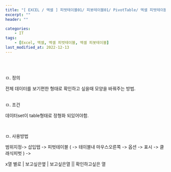 ```yaml
---
title: "[ EXCEL / 엑셀 ] 피벗테이블01/ 피봇테이블01/ PivotTable/ 엑셀 피벗테이블/ 엑셀 피봇테이블/ 엑셀테이블/ 피봇/ 피벗/ 피벗테이블/ 피봇테이블"
excerpt: ""
header: ""

categories:
    - IT
tags:
    - [Excel, 엑셀, 엑셀 피벗테이블, 엑셀 피봇테이블]
last_modified_at: 2022-12-13
---
```

<br><br>

ㅁ. 정의

전체 데이터를 보기편한 형태로 확인하고 싶을때 모양을 바꿔주는 방법.


<br>
ㅁ. 조건

데이터set이 table형태로 정형화 되있어야함.

<br>


ㅁ. 사용방법

범위지정-> 삽입탭 -> 피벗테이블 ( -> 테이블내 마우스오른쪽 -> 옵션 -> 표시 -> 클래식피벗 ) ->


x열 별로 | 보고싶은옆 | 보고싶은열 || 확인하고싶은 열
